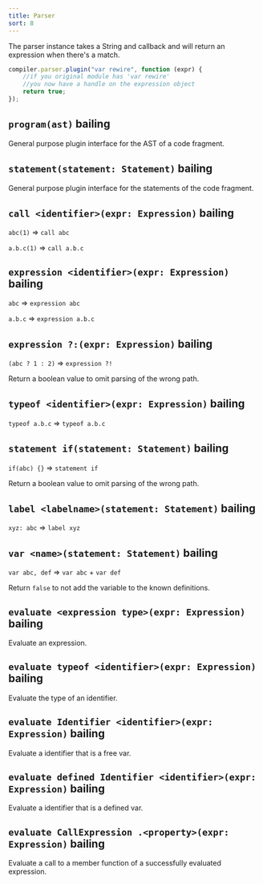 ```yaml
---
title: Parser
sort: 8
---
```


The parser instance takes a String and callback and will return an expression when there's a match.

```javascript
compiler.parser.plugin("var rewire", function (expr) {
    //if you original module has 'var rewire'
    //you now have a handle on the expression object
    return true;
});
```

## `program(ast)` bailing

General purpose plugin interface for the AST of a code fragment.

## `statement(statement: Statement)` bailing

General purpose plugin interface for the statements of the code fragment.

## `call <identifier>(expr: Expression)` bailing

`abc(1)` => `call abc`

`a.b.c(1)` => `call a.b.c`

## `expression <identifier>(expr: Expression)` bailing

`abc` => `expression abc`

`a.b.c` => `expression a.b.c`

## `expression ?:(expr: Expression)` bailing

`(abc ? 1 : 2)` => `expression ?!`

Return a boolean value to omit parsing of the wrong path.

## `typeof <identifier>(expr: Expression)` bailing

`typeof a.b.c` => `typeof a.b.c`

## `statement if(statement: Statement)` bailing

`if(abc) {}` => `statement if`

Return a boolean value to omit parsing of the wrong path.

## `label <labelname>(statement: Statement)` bailing

`xyz: abc` => `label xyz`

## `var <name>(statement: Statement)` bailing

`var abc, def` => `var abc` + `var def`

Return `false` to not add the variable to the known definitions.

## `evaluate <expression type>(expr: Expression)` bailing

Evaluate an expression.

## `evaluate typeof <identifier>(expr: Expression)` bailing

Evaluate the type of an identifier.

## `evaluate Identifier <identifier>(expr: Expression)` bailing

Evaluate a identifier that is a free var.

## `evaluate defined Identifier <identifier>(expr: Expression)` bailing

Evaluate a identifier that is a defined var.

## `evaluate CallExpression .<property>(expr: Expression)` bailing

Evaluate a call to a member function of a successfully evaluated expression.
